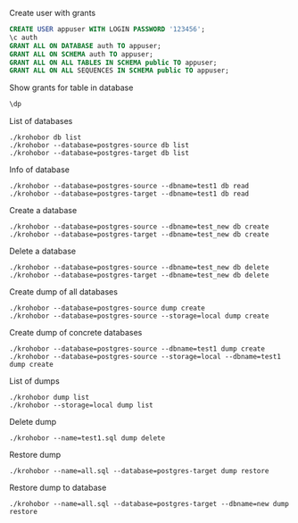 Create user with grants
```sql
CREATE USER appuser WITH LOGIN PASSWORD '123456';
\c auth
GRANT ALL ON DATABASE auth TO appuser;
GRANT ALL ON SCHEMA auth TO appuser;
GRANT ALL ON ALL TABLES IN SCHEMA public TO appuser;
GRANT ALL ON ALL SEQUENCES IN SCHEMA public TO appuser;
```

Show grants for table in database
```sql
\dp
```

List of databases
```env
./krohobor db list
./krohobor --database=postgres-source db list
./krohobor --database=postgres-target db list
```

Info of database
```env
./krohobor --database=postgres-source --dbname=test1 db read
./krohobor --database=postgres-target --dbname=test1 db read
```

Create a database
```env
./krohobor --database=postgres-source --dbname=test_new db create
./krohobor --database=postgres-target --dbname=test_new db create
```

Delete a database
```env
./krohobor --database=postgres-source --dbname=test_new db delete
./krohobor --database=postgres-target --dbname=test_new db delete
```

Create dump of all databases
```env
./krohobor --database=postgres-source dump create
./krohobor --database=postgres-source --storage=local dump create
```

Create dump of concrete databases
```env
./krohobor --database=postgres-source --dbname=test1 dump create
./krohobor --database=postgres-source --storage=local --dbname=test1 dump create
```

List of dumps
```env
./krohobor dump list
./krohobor --storage=local dump list
```

Delete dump
```env
./krohobor --name=test1.sql dump delete
```

Restore dump
```env
./krohobor --name=all.sql --database=postgres-target dump restore
```

Restore dump to database
```env
./krohobor --name=all.sql --database=postgres-target --dbname=new dump restore
```
